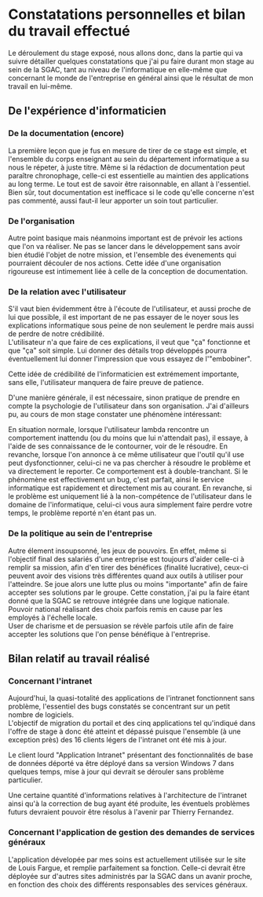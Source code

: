 # Constatations personnelles et bilan du travail effectué

Le déroulement du stage exposé, nous allons donc, dans la partie qui va suivre détailler quelques constatations que j'ai pu faire durant mon stage au sein de la SGAC, tant au niveau de l'informatique en elle-même que concernant le monde de l'entreprise en général ainsi que le résultat de mon travail en lui-même.

## De l'expérience d'informaticien

### De la documentation (encore)

La première leçon que je fus en mesure de tirer de ce stage est simple, et l'ensemble du corps enseignant au sein du département informatique a su nous le répeter, à juste titre. Même si la rédaction de documentation peut paraître chronophage, celle-ci est essentielle au maintien des applications au long terme. Le tout est de savoir être raisonnable, en allant à l'essentiel. Bien sûr, tout documentation est inefficace si le code qu'elle concerne n'est pas commenté, aussi faut-il leur apporter un soin tout particulier.  

### De l'organisation

Autre point basique mais néanmoins important est de prévoir les actions que l'on va réaliser. Ne pas se lancer dans le développement sans avoir bien étudié l'objet de notre mission, et l'ensemble des évenements qui pourraient découler de nos actions. Cette idée d'une organisation rigoureuse est intimement liée à celle de la conception de documentation. 

### De la relation avec l'utilisateur

S'il vaut bien évidemment être à l'écoute de l'utilisateur, et aussi proche de lui que possible, il est important de ne pas essayer de le noyer sous les explications informatique sous peine de non seulement le perdre mais aussi de perdre de notre crédibilité.  
L'utilisateur n'a que faire de ces explications, il veut que "ça" fonctionne et que "ça" soit simple. Lui donner des détails trop développés pourra éventuellement lui donner l'impression que vous essayez de l'"embobiner".

Cette idée de crédibilité de l'informaticien est extrémement importante, sans elle, l'utilisateur manquera de faire preuve de patience.

D'une manière générale, il est nécessaire, sinon pratique de prendre en compte la psychologie de l'utilisateur dans son organisation. J'ai d'ailleurs pu, au cours de mon stage constater une phénomène intéressant:

En situation normale, lorsque l'utilisateur lambda rencontre un comportement inattendu (ou du moins que lui n'attendait pas), il essaye, à l'aide de ses connaissance de le contourner, voir de le résoudre. En revanche, lorsque l'on annonce à ce même utilisateur que l'outil qu'il use peut dysfonctionner, celui-ci ne va pas chercher à résoudre le problème et va directement le reporter. 
Ce comportement est à double-tranchant. Si le phénomène est effectivement un bug, c'est parfait, ainsi le service informatique est rapidement et directement mis au courant. En revanche, si le problème est uniquement lié à la non-compétence de l'utilisateur dans le domaine de l'informatique, celui-ci vous aura simplement faire perdre votre temps, le problème reporté n'en étant pas un. 

### De la politique au sein de l'entreprise 

Autre élement insoupsonné, les jeux de pouvoirs. En effet, même si l'objectif final des salariés d'une entreprise est toujours d'aider celle-ci à remplir sa mission, afin d'en tirer des bénéfices (finalité lucrative), ceux-ci peuvent avoir des visions très différentes quand aux outils à utiliser pour l'atteindre. Se joue alors une lutte plus ou moins "importante" afin de faire accepter ses solutions par le groupe. Cette constation, j'ai pu la faire étant donné que la SGAC se retrouve intégrée dans une logique nationale. Pouvoir national réalisant des choix parfois remis en cause par les employés à l'échelle locale.  
User de charisme et de persuasion se révèle parfois utile afin de faire accepter les solutions que l'on pense bénéfique à l'entreprise.

## Bilan relatif au travail réalisé

### Concernant l'intranet

Aujourd'hui, la quasi-totalité des applications de l'intranet fonctionnent sans problème, l'essentiel des bugs constatés se concentrant sur un petit nombre de logiciels.  
L'objectif de migration du portail et des cinq applications tel qu'indiqué dans l'offre de stage à donc été atteint et dépassé puisque l'ensemble (à une exception près) des 16 clients légers de l'intranet ont été mis à jour. 

Le client lourd "Application Intranet" présentant des fonctionnalités de base de données déporté va être déployé dans sa version Windows 7 dans quelques temps, mise à jour qui devrait se dérouler sans problème particulier. 

Une certaine quantité d'informations relatives à l'architecture de l'intranet ainsi qu'à la correction de bug ayant été produite, les éventuels problèmes futurs devraient pouvoir être résolus à l'avenir par Thierry Fernandez. 

### Concernant l'application de gestion des demandes de services généraux

L'application dévelopée par mes soins est actuellement utilisée sur le site de Louis Fargue, et remplie parfaitement sa fonction. Celle-ci devrait être déployée sur d'autres sites administrés par la SGAC dans un avanir proche, en fonction des choix des différents responsables des services généraux.  




